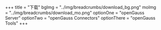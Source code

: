 +++
title = "下载"
bgImg = "../img/breadcrumbs/download_bg.png"
moImg = "../img/breadcrumbs/download_mo.png"
optionOne = "openGauss Server"
optionTwo = "openGauss Connectors"
optionThere = "openGauss Tools"
+++

